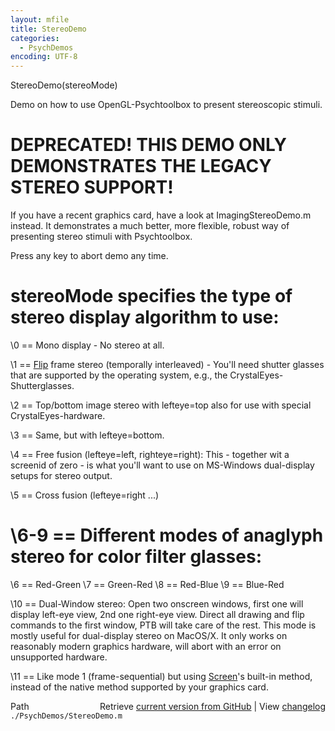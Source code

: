 ```yaml
---
layout: mfile
title: StereoDemo
categories:
  - PsychDemos
encoding: UTF-8
---
```


StereoDemo(stereoMode)

Demo on how to use OpenGL-Psychtoolbox to present stereoscopic stimuli.

# DEPRECATED! THIS DEMO ONLY DEMONSTRATES THE LEGACY STEREO SUPPORT!
If you have a recent graphics card, have a look at ImagingStereoDemo.m
instead. It demonstrates a much better, more flexible, robust way of
presenting stereo stimuli with Psychtoolbox.


Press any key to abort demo any time.

# stereoMode specifies the type of stereo display algorithm to use:

\0 == Mono display - No stereo at all.

\1 == [Flip](/docs/Flip) frame stereo (temporally interleaved) - You'll need shutter
glasses that are supported by the operating system, e.g., the
CrystalEyes-Shutterglasses.

\2 == Top/bottom image stereo with lefteye=top also for use with special
CrystalEyes-hardware.

\3 == Same, but with lefteye=bottom.

\4 == Free fusion (lefteye=left, righteye=right): This - together wit a
screenid of zero - is what you'll want to use on MS-Windows dual-display
setups for stereo output.

\5 == Cross fusion (lefteye=right ...)

# \6-9 == Different modes of anaglyph stereo for color filter glasses:

\6 == Red-Green
\7 == Green-Red
\8 == Red-Blue
\9 == Blue-Red

\10 == Dual-Window stereo: Open two onscreen windows, first one will
display left-eye view, 2nd one right-eye view. Direct all drawing and
flip commands to the first window, PTB will take care of the rest. This
mode is mostly useful for dual-display stereo on MacOS/X. It only works
on reasonably modern graphics hardware, will abort with an error on
unsupported hardware.

\11 == Like mode 1 (frame-sequential) but using [Screen](/docs/Screen)'s built-in method,
instead of the native method supported by your graphics card.



<div class="code_header" style="text-align:right;">
  <span style="float:left;">Path&nbsp;&nbsp;</span> <span class="counter">Retrieve <a href=
  "https://raw.github.com/Psychtoolbox-3/Psychtoolbox-3/beta/./PsychDemos/StereoDemo.m">current version from GitHub</a> | View <a href=
  "https://github.com/Psychtoolbox-3/Psychtoolbox-3/commits/beta/./PsychDemos/StereoDemo.m">changelog</a></span>
</div>
<div class="code">
  <code>./PsychDemos/StereoDemo.m</code>
</div>
